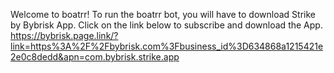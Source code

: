 Welcome to boatrr!
To run the boatrr bot, you will have to download Strike by Bybrisk App. Click on the link below to subscribe and download the App. https://bybrisk.page.link/?link=https%3A%2F%2Fbybrisk.com%3Fbusiness_id%3D634868a1215421e2e0c8dedd&apn=com.bybrisk.strike.app
